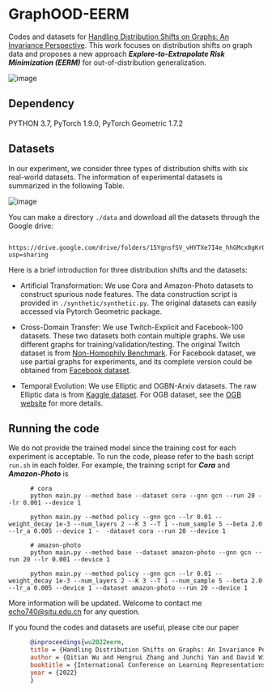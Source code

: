 # GraphOOD-EERM

Codes and datasets for [Handling Distribution Shifts on Graphs: An Invariance Perspective](https://arxiv.org/abs/2202.02466).
This work focuses on distribution shifts on graph data and proposes a new approach ***Explore-to-Extrapolate Risk Minimization (EERM)*** for out-of-distribution generalization. 

![image](https://user-images.githubusercontent.com/22075007/159216692-ebfa0819-003e-4d5b-bd49-51a48aa31ffd.png)

## Dependency

PYTHON 3.7, PyTorch 1.9.0, PyTorch Geometric 1.7.2

## Datasets

In our experiment, we consider three types of distribution shifts with six real-world datasets. The information of experimental datasets is summarized in the following Table.

![image](https://user-images.githubusercontent.com/22075007/159216628-bf02255c-d4b3-43a2-8ff0-ac480d8d967a.png)

You can make a directory `./data` and download all the datasets through the Google drive:

      https://drive.google.com/drive/folders/15YgnsfSV_vHYTXe7I4e_hhGMcx0gKrO8?usp=sharing

Here is a brief introduction for three distribution shifts and the datasets:

- Artificial Transformation: We use Cora and Amazon-Photo datasets to construct spurious node features. The data construction script is provided in `./synthetic/synthetic.py`. The original datasets can easily accessed via Pytorch Geometric package. 

- Cross-Domain Transfer: We use Twitch-Explicit and Facebook-100 datasets. These two datasets both contain multiple graphs. We use different graphs for training/validation/testing. The original Twitch dataset is from [Non-Homophily Benchmark](https://github.com/CUAI/Non-Homophily-Benchmarks/tree/main/data/twitch). For Facebook dataset, we use partial graphs for experiments, and its complete version could be obtained from [Facebook dataset](https://archive.org/details/oxford-2005-facebook-matrix).

- Temporal Evolution: We use Elliptic and OGBN-Arxiv datasets. The raw Elliptic data is from [Kaggle dataset](https://www.kaggle.com/ellipticco/elliptic-data-set). For OGB dataset, see the [OGB website](https://ogb.stanford.edu/docs/nodeprop/) for more details.

## Running the code

We do not provide the trained model since the training cost for each experiment is acceptable. To run the code, please refer to the bash script `run.sh` in each folder. For example, the training script for ***Cora*** and ***Amazon-Photo*** is

```shell
      # cora
      python main.py --method base --dataset cora --gnn gcn --run 20 --lr 0.001 --device 1

      python main.py --method policy --gnn gcn --lr 0.01 --weight_decay 1e-3 --num_layers 2 --K 3 --T 1 --num_sample 5 --beta 2.0 --lr_a 0.005 --device 1 -  -dataset cora --run 20 --device 1

      # amazon-photo
      python main.py --method base --dataset amazon-photo --gnn gcn --run 20 --lr 0.001 --device 1

      python main.py --method policy --gnn gcn --lr 0.01 --weight_decay 1e-3 --num_layers 2 --K 3 --T 1 --num_sample 5 --beta 2.0 --lr_a 0.005 --device 1 --dataset amazon-photo --run 20 --device 1
```


More information will be updated. Welcome to contact me <echo740@sjtu.edu.cn> for any question.

If you found the codes and datasets are useful, please cite our paper

```bibtex
      @inproceedings{wu2022eerm,
      title = {Handling Distribution Shifts on Graphs: An Invariance Perspective},
      author = {Qitian Wu and Hengrui Zhang and Junchi Yan and David Wipf},
      booktitle = {International Conference on Learning Representations (ICLR)},
      year = {2022}
      }
```
